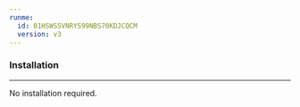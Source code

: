 ```yaml
---
runme:
  id: 01HSWS5VNRYS99NBS70KDJCQCM
  version: v3
---
```


### Installation
---

No installation required.